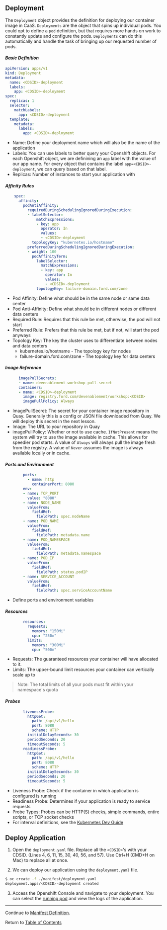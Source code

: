 ## Deployment

The `Deployment` object provides the definition for deploying our container image in CaaS. `Deployments` are the object that spins up individual pods. You could opt to define a `pod` definition, but that requires more hands on work to constantly update and configure the pods. `Deployments` can do this automatically and handle the task of bringing up our requested number of pods. 

#### *Basic Definition*

```yaml
apiVersion: apps/v1
kind: Deployment
metadata:
  name: <CDSID>-deployment
  labels:
    app: <CDSID>-deployment
spec:
  replicas: 1
  selector:
    matchLabels:
      app: <CDSID>-deployment
  template:
    metadata:
      labels:
        app: <CDSID>-deployment
```
- Name: Define your deployment name which will also be the name of the application
- Labels: You can use labels to better query your Openshift objects. For each Openshift object, we are definining an `app` label with the value of our app name. For every object that contains the label `app=<CDSID>-deployment`, we can query based on that label. 
- Replicas: Number of instances to start your application with

#### *Affinity Rules*
```yaml
    spec:
      affinity:
        podAntiAffinity:
          requiredDuringSchedulingIgnoredDuringExecution:
          - labelSelector:
              matchExpressions:
              - key: app
                operator: In
                values:
                - <CDSID>-deployment
            topologyKey: "kubernetes.io/hostname"
          preferredDuringSchedulingIgnoredDuringExecution:
          - weight: 100
            podAffinityTerm:
              labelSelector:
                matchExpressions:
                - key: app
                  operator: In
                  values:
                  - <CDSID>-deployment
              topologyKey: failure-domain.ford.com/zone
```
- Pod Affinity: Define what should be in the same node or same data center
- Pod Anti-Affinity: Define what should be in different nodes or different data centers
- Required Rule: Requires that this rule be met, otherwise, the pod will not start
- Preferred Rule: Prefers that this rule be met, but if not, will start the pod anyways 
- Topology Key: The key the cluster uses to differentiate between nodes and data centers
  - kubernetes.io/hostname - The topology key for nodes
  - failure-domain.ford.com/zone - The topology key for data centers

#### *Image Reference*
```yaml
      imagePullSecrets:
      - name: devenablement-workshop-pull-secret
      containers:
      - name: <CDSID>-deployment
        image: registry.ford.com/devenablement/workshop:<CDSID>
        imagePullPolicy: Always        
```
- ImagePullSecret: The secret for your container image repository in Quay. Generally this is a config or JSON file downloaded from Quay. We will deploy this secret in the next lesson. 
- Image: The URL to your repository in Quay
- imagePullPolicy: Whether or not to use cache. `IfNotPresent` means the system will try to use the image available in cache. This allows for speedier pod starts. A value of `Always` will always pull the image fresh from the registry. A value of `Never` assumes the image is always available locally or in cache. 

#### *Ports and Environment*
```yaml
        ports:
          - name: http
            containerPort: 8080
        env:
        - name: TCP_PORT
          value: "8080"
        - name: NODE_NAME
          valueFrom:
            fieldRef:
              fieldPath: spec.nodeName
        - name: POD_NAME
          valueFrom:
            fieldRef:
              fieldPath: metadata.name
        - name: POD_NAMESPACE
          valueFrom:
            fieldRef:
              fieldPath: metadata.namespace
        - name: POD_IP
          valueFrom:
            fieldRef:
              fieldPath: status.podIP
        - name: SERVICE_ACCOUNT
          valueFrom:
            fieldRef:
              fieldPath: spec.serviceAccountName
```
- Define ports and environment variables

#### *Resources*
```yaml
        resources:
          requests:
            memory: "150Mi"
            cpu: "250m"
          limits:
            memory: "300Mi"
            cpu: "500m"
```
- Requests: The guaranteed resources your container will have allocated to it. 
- Limits: The upper-bound limit resources your container can vertically scale up to 
> Note: The total limits of all your pods must fit within your namespace's quota

#### *Probes*
```yaml
        livenessProbe:
          httpGet:
            path: /api/v1/hello
            port: 8080
            scheme: HTTP
          initialDelaySeconds: 30
          periodSeconds: 20
          timeoutSeconds: 5
        readinessProbe:
          httpGet:
            path: /api/v1/hello
            port: 8080
            scheme: HTTP
          initialDelaySeconds: 30
          periodSeconds: 20
          timeoutSeconds: 5
```
- Liveness Probe: Check if the container in which application is configured is running
- Readiness Probe: Determines if your application is ready to service requests 
- Probe Types: Probes can be HTTP(S) checks, simple commands, entire scripts, or TCP socket checks
- For interval definitions, see the [Kubernetes Dev Guide](https://kubernetes.io/docs/tasks/configure-pod-container/configure-liveness-readiness-probes/#configure-probes)

## Deploy Application

1. Open the `deployment.yaml` file. Replace all the `<CDSID>`'s with your CDSID. (Lines 4, 6, 11, 15, 30, 40, 56, and 57). Use Ctrl+H (CMD+H on Mac) to replace all at once. 

2. We can deploy our application using the `deployment.yaml` file. 

```bash
$ oc create -f ./manifest/deployment.yaml
deployment.apps/<CDSID>-deployment created
```

3. Access the Openshift Console and navigate to your deployment. You can select the [running pod](https://api.caas.ford.com/console/project/devenablement-workshop-dev/browse/pods) and view the logs of the application. 

---  

Continue to [Manifest Definition](./11-imagestreams.md).

Return to [Table of Contents](../README.md#agenda)